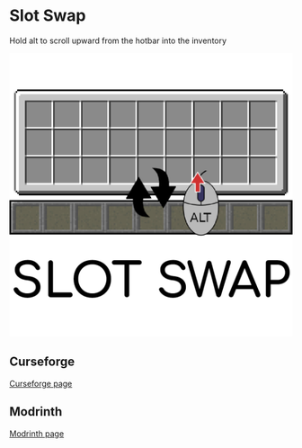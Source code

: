 # Slot Swap
Hold alt to scroll upward from the hotbar into the inventory

![](src/main/resources/assets/slotswap/icon.png)

## Curseforge
[Curseforge page](https://www.curseforge.com/minecraft/mc-mods/slot-swap/)

## Modrinth
[Modrinth page](https://modrinth.com/mod/slot-swap/)
